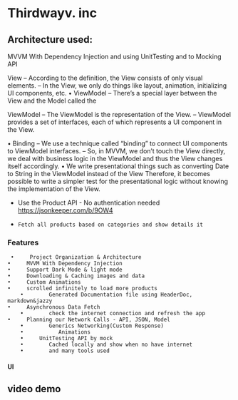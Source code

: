 # Thirdwayv. inc

## Architecture used:

MVVM With Dependency Injection and using UnitTesting and to Mocking API

  View
– According to the definition, the View consists of only visual elements.
– In the View, we only do things like layout, animation, initializing UI components, etc. • ViewModel
– There’s a special layer between the View and the Model called the 

ViewModel
– The ViewModel is the representation of the View.
– ViewModel provides a set of interfaces, each of which represents a UI component in the View.

• Binding
– We use a technique called “binding” to connect UI components to ViewModel interfaces.
– So, in MVVM, we don’t touch the View directly, we deal with business logic in the ViewModel and thus the View changes itself accordingly.
• We write presentational things such as converting Date to String in the ViewModel instead of the View
Therefore, it becomes possible to write a simpler test for the presentational logic without knowing the implementation of the View.

* Use the Product API - No authentication needed  https://jsonkeeper.com/b/9OW4

 -     Fetch all products based on categories and show details it

### Features


     •     Project Organization & Architecture
    •     MVVM With Dependency Injection
    •     Support Dark Mode & light mode 
    •     Downloading & Caching images and data
    •     Custom Animations
    •     scrolled infinitely to load more products 
        •        Generated Documentation file using HeaderDoc, markdown&jazzy
    •     Asynchronous Data Fetch
        •        check the internet connection and refresh the app 
    •     Planning our Network Calls - API, JSON, Model
        •        Generics Networking(Custom Response)
        •           Animations
        •     UnitTesting API by mock
        •        Cached locally and show when no have internet
        •        and many tools used

#### UI
## video demo
